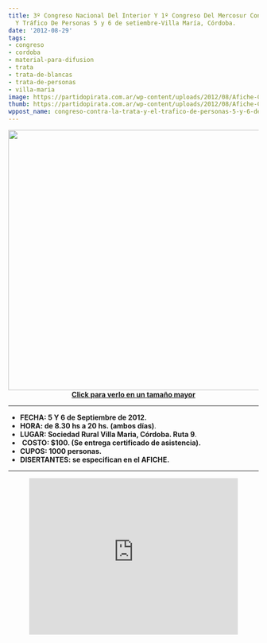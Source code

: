 ```yaml
---
title: 3º Congreso Nacional Del Interior Y 1º Congreso Del Mercosur Contra La Trata
  Y Tráfico De Personas 5 y 6 de setiembre-Villa María, Córdoba.
date: '2012-08-29'
tags:
- congreso
- cordoba
- material-para-difusion
- trata
- trata-de-blancas
- trata-de-personas
- villa-maria
image: https://partidopirata.com.ar/wp-content/uploads/2012/08/Afiche-Congreso.jpg
thumb: https://partidopirata.com.ar/wp-content/uploads/2012/08/Afiche-Congreso-150x150.jpg
wppost_name: congreso-contra-la-trata-y-el-trafico-de-personas-5-y-6-de-setiembre-villa-maria-cordoba
---
```


<p style="text-align: center;"><a href="https://partidopirata.com.ar/wp-content/uploads/2012/08/Afiche-Congreso.jpg"><img class="aligncenter  wp-image-5674" title="Afiche Congreso" src="https://partidopirata.com.ar/wp-content/uploads/2012/08/Afiche-Congreso.jpg" alt="" width="809" height="524" /><strong>Click para verlo en un tamaño mayor</strong></a></p>


<hr />

<ul>
	<li><strong>FECHA: 5 Y 6 de Septiembre de 2012.</strong></li>
	<li><strong>HORA: de 8.30 hs a 20 hs. (ambos días)</strong>.</li>
	<li><strong>LUGAR: Sociedad Rural Villa Maria, Córdoba. Ruta 9</strong>.</li>
	<li> <strong>COSTO: $100. (Se entrega certificado de asistencia).</strong></li>
	<li><strong>CUPOS: 1000 personas.
</strong></li>
	<li><strong>DISERTANTES: se especifican en el AFICHE.</strong></li>
</ul>

<hr />

<center>
<iframe src="http://www.youtube.com/embed/gmqGWo00D_U" frameborder="0" width="420" height="315"></iframe></center>
